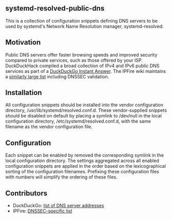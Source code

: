 ## systemd-resolved-public-dns

This is a collection of configuration snippets defining DNS servers to be used by systemd's Network Name Resolution manager, systemd-resolved.

## Motivation

Public DNS servers offer faster browsing speeds and improved security compared to private services, such as those offered by your ISP. DuckDuckHack compiled a broad collection of IPv4 and IPv6 public DNS services as part of a [DuckDuckGo Instant Answer](https://github.com/duckduckgo/zeroclickinfo-goodies/blob/master/share/goodie/public_dns/providers.yml). The IPFire wiki maintains a [similarly large list](https://wiki.ipfire.org/dns/public-servers) including DNSSEC validation.

## Installation

All configuration snippets should be installed into the vendor configuration directory, /usr/lib/systemd/resolved.conf.d. These vendor-supplied snippets should be disabled on default by placing a symlink to /dev/null in the local configuration directory, /etc/systemd/resolved.conf.d, with the same filename as the vendor configuration file.

## Configuration

Each snippet can be enabled by removed the corresponding symlink in the local configuration directory. The settings aggregated across all enabled configuration snippets are applied in the order based on the lexicographical sorting of the configuration filenames. Prefixing these configuration files with numbers will simplify the ordering of these files.

## Contributors

- DuckDuckGo: [list of DNS server addresses](https://github.com/duckduckgo/zeroclickinfo-goodies/blob/master/share/goodie/public_dns/providers.yml)
- IPFire: [DNSSEC-specific list](https://wiki.ipfire.org/dns/public-servers)
